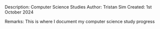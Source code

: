 
Description: Computer Science Studies
Author: Tristan Sim 
Created: 1st October 2024

Remarks: This is where I document my computer science study progress
